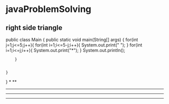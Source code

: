 # javaProblemSolving
## right side  triangle

public class Main {
    public static void main(String[] args) {
        for(int j=1;j<=5;j++){
         for(int i=1;i<=5-j;i++){
          System.out.print(" ");
          }
           for(int i=1;i<=j;i++){
           System.out.print("*");
           }
                  System.out.println();

        }
       
        
    }
}
    *
   **
  ***
 ****
*****

